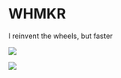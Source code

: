 # WHMKR

I reinvent the wheels, but faster

<img src="https://img.shields.io/badge/-solidity-lightgrey?style=flat-square&logo=Solidity&logoColor=white"/></a>

<img src="https://img.shields.io/badge/-typescript-blue?style=flat-square&logo=Typescript&logoColor=white"/></a>
